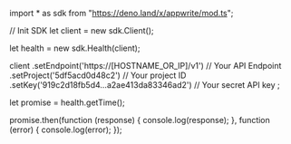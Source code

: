 import * as sdk from "https://deno.land/x/appwrite/mod.ts";

// Init SDK
let client = new sdk.Client();

let health = new sdk.Health(client);

client
    .setEndpoint('https://[HOSTNAME_OR_IP]/v1') // Your API Endpoint
    .setProject('5df5acd0d48c2') // Your project ID
    .setKey('919c2d18fb5d4...a2ae413da83346ad2') // Your secret API key
;


let promise = health.getTime();

promise.then(function (response) {
    console.log(response);
}, function (error) {
    console.log(error);
});
